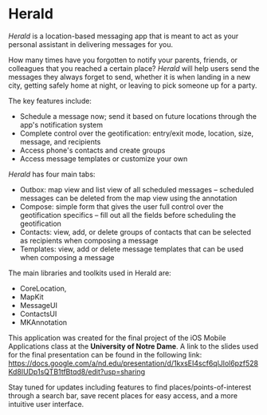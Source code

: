 # Herald

_Herald_ is a location-based messaging app that is meant to act as your personal assistant in delivering messages for you.

How many times have you forgotten to notify your parents, friends, or colleagues that you reached a certain place? _Herald_ will help users send the messages they always forget to send, whether it is when landing in a new city, getting safely home at night, or leaving to pick someone up for a party.

The key features include:
* Schedule a message now; send it based on future locations through the app's notification system
* Complete control over the geotification: entry/exit mode, location, size, message, and recipients
* Access phone's contacts and create groups
* Access message templates or customize your own

_Herald_ has four main tabs:
* Outbox: map view and list view of all scheduled messages – scheduled messages can be deleted from the map view using the annotation
* Compose: simple form that gives the user full control over the geotification specifics – fill out all the fields before scheduling the geotification 
* Contacts: view, add, or delete groups of contacts that can be selected as recipients when composing a message
* Templates: view, add or delete message templates that can be used when composing a message

The main libraries and toolkits used in Herald are:
* CoreLocation,
* MapKit
* MessageUI
* ContactsUI
* MKAnnotation
    
This application was created for the final project of the iOS Mobile Applications class at the __University of Notre Dame__.
A link to the slides used for the final presentation can be found in the following link: https://docs.google.com/a/nd.edu/presentation/d/1kxsEI4scf6qlJlol6pzf528Kd8IUDp1sQTB1tfBtqd8/edit?usp=sharing

Stay tuned for updates including features to find places/points-of-interest through a search bar, save recent places for easy access, and a more intuitive user interface.

